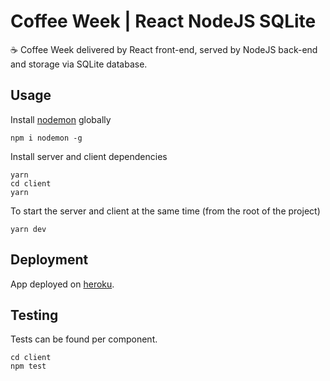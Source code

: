 # Coffee Week | React NodeJS SQLite

☕️ Coffee Week delivered by React front-end, served by NodeJS back-end and storage via SQLite database.

## Usage

Install [nodemon](https://github.com/remy/nodemon) globally

```
npm i nodemon -g
```

Install server and client dependencies

```
yarn
cd client
yarn
```

To start the server and client at the same time (from the root of the project)

```
yarn dev
```

## Deployment
App deployed on [heroku](https://wfung.herokuapp.com/).

## Testing
Tests can be found per component.

```
cd client
npm test
```

